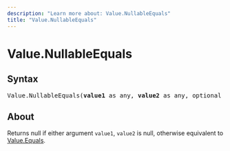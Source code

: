```yaml
---
description: "Learn more about: Value.NullableEquals"
title: "Value.NullableEquals"
---
```

# Value.NullableEquals

## Syntax

<pre>
Value.NullableEquals(<b>value1</b> as any, <b>value2</b> as any, optional <b>precision</b> as nullable number) as nullable logical
</pre>

## About

Returns null if either argument `value1`, `value2` is null, otherwise equivalent to [Value.Equals](value-equals.md).
